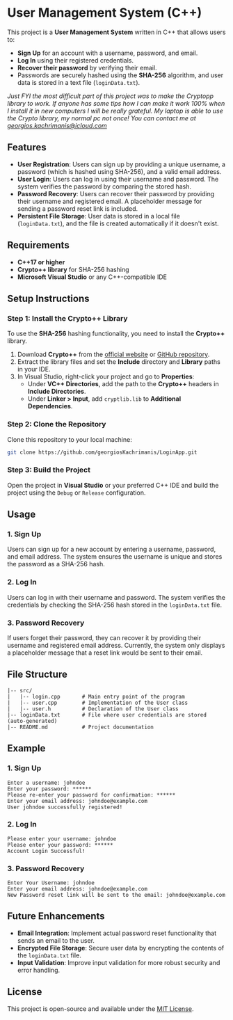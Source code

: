 
# User Management System (C++)

This project is a **User Management System** written in C++ that allows users to:
- **Sign Up** for an account with a username, password, and email.
- **Log In** using their registered credentials.
- **Recover their password** by verifying their email.
- Passwords are securely hashed using the **SHA-256** algorithm, and user data is stored in a text file (`loginData.txt`).

*Just FYI the most difficult part of this project was to make the Cryptopp library to work. If anyone has some tips how I can make it work 100%
when I install it in new computers I will be really grateful. My laptop is able to use the Crypto library, my normal pc not once!
You can contact me at georgios.kachrimanis@icloud.com*


## Features

- **User Registration**: Users can sign up by providing a unique username, a password (which is hashed using SHA-256), and a valid email address.
- **User Login**: Users can log in using their username and password. The system verifies the password by comparing the stored hash.
- **Password Recovery**: Users can recover their password by providing their username and registered email. A placeholder message for sending a password reset link is included.
- **Persistent File Storage**: User data is stored in a local file (`loginData.txt`), and the file is created automatically if it doesn't exist.

## Requirements

- **C++17 or higher**
- **Crypto++ library** for SHA-256 hashing
- **Microsoft Visual Studio** or any C++-compatible IDE

## Setup Instructions

### Step 1: Install the Crypto++ Library

To use the **SHA-256** hashing functionality, you need to install the **Crypto++** library.

1. Download **Crypto++** from the [official website](https://www.cryptopp.com/) or [GitHub repository](https://github.com/weidai11/cryptopp).
2. Extract the library files and set the **Include** directory and **Library** paths in your IDE.
3. In Visual Studio, right-click your project and go to **Properties**:
   - Under **VC++ Directories**, add the path to the **Crypto++** headers in **Include Directories**.
   - Under **Linker > Input**, add `cryptlib.lib` to **Additional Dependencies**.

### Step 2: Clone the Repository

Clone this repository to your local machine:

```bash
git clone https://github.com/georgiosKachrimanis/LoginApp.git
```

### Step 3: Build the Project

Open the project in **Visual Studio** or your preferred C++ IDE and build the project using the `Debug` or `Release` configuration.

## Usage

### 1. **Sign Up**

Users can sign up for a new account by entering a username, password, and email address. The system ensures the username is unique and stores the password as a SHA-256 hash.

### 2. **Log In**

Users can log in with their username and password. The system verifies the credentials by checking the SHA-256 hash stored in the `loginData.txt` file.

### 3. **Password Recovery**

If users forget their password, they can recover it by providing their username and registered email address. Currently, the system only displays a placeholder message that a reset link would be sent to their email.

## File Structure

```
|-- src/
|   |-- login.cpp       # Main entry point of the program
|   |-- user.cpp        # Implementation of the User class
|   |-- user.h          # Declaration of the User class
|-- loginData.txt       # File where user credentials are stored (auto-generated)
|-- README.md           # Project documentation
```

## Example

### 1. **Sign Up**

```
Enter a username: johndoe
Enter your password: ******
Please re-enter your password for confirmation: ******
Enter your email address: johndoe@example.com
User johndoe successfully registered!
```

### 2. **Log In**

```
Please enter your username: johndoe
Please enter your password: ******
Account Login Successful!
```

### 3. **Password Recovery**

```
Enter Your Username: johndoe
Enter your email address: johndoe@example.com
New Password reset link will be sent to the email: johndoe@example.com
```

## Future Enhancements

- **Email Integration**: Implement actual password reset functionality that sends an email to the user.
- **Encrypted File Storage**: Secure user data by encrypting the contents of the `loginData.txt` file.
- **Input Validation**: Improve input validation for more robust security and error handling.

## License

This project is open-source and available under the [MIT License](LICENSE).
